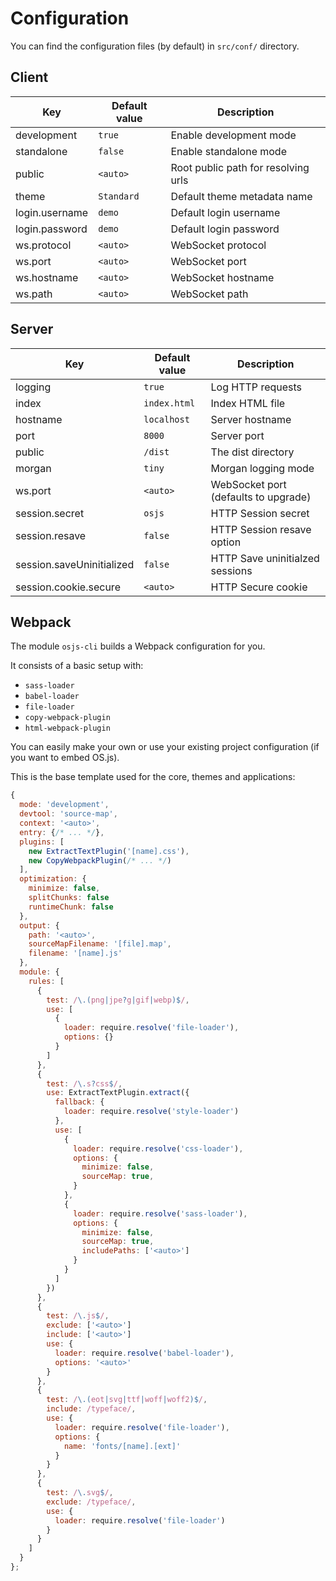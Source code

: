 # Configuration

You can find the configuration files (by default) in `src/conf/` directory.

## Client

| Key             | Default value | Description                                              |
| --------------- | ------------- | -------------------------------------------------------- |
| development     | `true`        | Enable development mode                                  |
| standalone      | `false`       | Enable standalone mode                                   |
| public          | `<auto>`      | Root public path for resolving urls                      |
| theme           | `Standard`    | Default theme metadata name                              |
| login.username  | `demo`        | Default login username                                   |
| login.password  | `demo`        | Default login password                                   |
| ws.protocol     | `<auto>`      | WebSocket protocol                                       |
| ws.port         | `<auto>`      | WebSocket port                                           |
| ws.hostname     | `<auto>`      | WebSocket hostname                                       |
| ws.path         | `<auto>`      | WebSocket path                                           |

## Server

| Key                         | Default value | Description                                             |
| --------------------------- | ------------- | ------------------------------------------------------- |
| logging                     | `true`        | Log HTTP requests                                       |
| index                       | `index.html`  | Index HTML file                                         |
| hostname                    | `localhost`   | Server hostname                                         |
| port                        | `8000`        | Server port                                             |
| public                      | `/dist`       | The dist directory                                      |
| morgan                      | `tiny`        | Morgan logging mode                                     |
| ws.port                     | `<auto>`      | WebSocket port (defaults to upgrade)                    |
| session.secret              | `osjs`        | HTTP Session secret                                     |
| session.resave              | `false`       | HTTP Session resave option                              |
| session.saveUninitialized   | `false`       | HTTP Save uninitialzed sessions                         |
| session.cookie.secure       | `<auto>`      | HTTP Secure cookie                                      |

## Webpack

The module `osjs-cli` builds a Webpack configuration for you.

It consists of a basic setup with:

* `sass-loader`
* `babel-loader`
* `file-loader`
* `copy-webpack-plugin`
* `html-webpack-plugin`

You can easily make your own or use your existing project configuration (if you want to embed OS.js).

This is the base template used for the core, themes and applications:

```javascript
{
  mode: 'development',
  devtool: 'source-map',
  context: '<auto>',
  entry: {/* ... */},
  plugins: [
    new ExtractTextPlugin('[name].css'),
    new CopyWebpackPlugin(/* ... */)
  ],
  optimization: {
    minimize: false,
    splitChunks: false
    runtimeChunk: false
  },
  output: {
    path: '<auto>',
    sourceMapFilename: '[file].map',
    filename: '[name].js'
  },
  module: {
    rules: [
      {
        test: /\.(png|jpe?g|gif|webp)$/,
        use: [
          {
            loader: require.resolve('file-loader'),
            options: {}
          }
        ]
      },
      {
        test: /\.s?css$/,
        use: ExtractTextPlugin.extract({
          fallback: {
            loader: require.resolve('style-loader')
          },
          use: [
            {
              loader: require.resolve('css-loader'),
              options: {
                minimize: false,
                sourceMap: true,
              }
            },
            {
              loader: require.resolve('sass-loader'),
              options: {
                minimize: false,
                sourceMap: true,
                includePaths: ['<auto>']
              }
            }
          ]
        })
      },
      {
        test: /\.js$/,
        exclude: ['<auto>']
        include: ['<auto>']
        use: {
          loader: require.resolve('babel-loader'),
          options: '<auto>'
        }
      },
      {
        test: /\.(eot|svg|ttf|woff|woff2)$/,
        include: /typeface/,
        use: {
          loader: require.resolve('file-loader'),
          options: {
            name: 'fonts/[name].[ext]'
          }
        }
      },
      {
        test: /\.svg$/,
        exclude: /typeface/,
        use: {
          loader: require.resolve('file-loader')
        }
      }
    ]
  }
};
```
